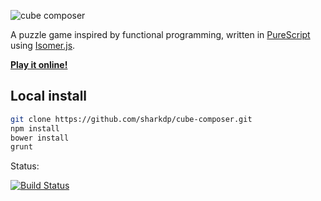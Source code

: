 ![cube composer](https://raw.githubusercontent.com/sharkdp/cube-composer/master/img/cube-composer.png)

A puzzle game inspired by functional programming, written in [PureScript](https://github.com/purescript/purescript) using [Isomer.js](https://github.com/jdan/isomer).

[**Play it online!**](http://david-peter.de/cube-composer)

## Local install
```sh
git clone https://github.com/sharkdp/cube-composer.git
npm install
bower install
grunt
```


Status:

[![Build Status](https://img.shields.io/travis/sharkdp/cube-composer.svg?style=flat)](https://travis-ci.org/sharkdp/cube-composer)
